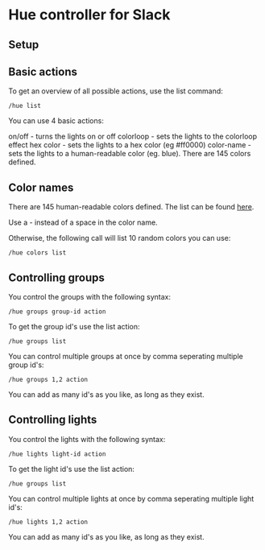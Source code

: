 # Hue controller for Slack

## Setup



## Basic actions

To get an overview of all possible actions, use the list command:

`/hue list`



You can use 4 basic actions:

on/off - turns the lights on or off
colorloop - sets the lights to the colorloop effect
hex color - sets the lights to a hex color (eg \#ff0000)
color-name - sets the lights to a human-readable color (eg. blue). There are 145 colors defined.

## Color names

There are 145 human-readable colors defined. The list can be found [here](http://).

Use a - instead of a space in the color name.

Otherwise, the following call will list 10 random colors you can use:

`/hue colors list`

## Controlling groups

You control the groups with the following syntax:

`/hue groups group-id action`

To get the group id's use the list action:

`/hue groups list`

You can control multiple groups at once by comma seperating multiple group id's:

`/hue groups 1,2 action`

You can add as many id's as you like, as long as they exist.

## Controlling lights

You control the lights with the following syntax:

`/hue lights light-id action`

To get the light id's use the list action:

`/hue groups list`

You can control multiple lights at once by comma seperating multiple light id's:

`/hue lights 1,2 action`

You can add as many id's as you like, as long as they exist.
